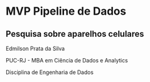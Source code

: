 # MVP Pipeline de Dados

## Pesquisa sobre aparelhos celulares

Edmilson Prata da Silva

PUC-RJ - MBA em Ciência de Dados e Analytics

Disciplina de Engenharia de Dados

